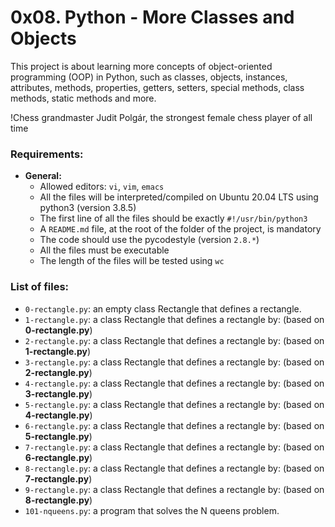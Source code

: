 # 0x08. Python - More Classes and Objects
This project is about learning more concepts of object-oriented programming (OOP) in Python, such as classes, objects, instances, attributes, methods, properties, getters, setters, special methods, class methods, static methods and more.

!Chess grandmaster Judit Polgár, the strongest female chess player of all time[](https://alchetron.com/cdn/judit-polgr-619f2bbd-ffcc-41e7-a34c-9c6ca89f1e8-resize-750.jpeg)

### Requirements:
- **General:**
    - Allowed editors: `vi`, `vim`, `emacs`
    - All the files will be interpreted/compiled on Ubuntu 20.04 LTS using python3 (version 3.8.5)
    - The first line of all the files should be exactly `#!/usr/bin/python3`
    - A `README.md` file, at the root of the folder of the project, is mandatory
    - The code should use the pycodestyle (version `2.8.*`)
    - All the files must be executable
    - The length of the files will be tested using `wc`

### List of files:
- `0-rectangle.py`: an empty class Rectangle that defines a rectangle.
- `1-rectangle.py`: a class Rectangle that defines a rectangle by: (based on **0-rectangle.py**)
- `2-rectangle.py`: a class Rectangle that defines a rectangle by: (based on **1-rectangle.py**)
- `3-rectangle.py`: a class Rectangle that defines a rectangle by: (based on **2-rectangle.py**)
- `4-rectangle.py`: a class Rectangle that defines a rectangle by: (based on **3-rectangle.py**)
- `5-rectangle.py`: a class Rectangle that defines a rectangle by: (based on **4-rectangle.py**)
- `6-rectangle.py`: a class Rectangle that defines a rectangle by: (based on **5-rectangle.py**)
- `7-rectangle.py`: a class Rectangle that defines a rectangle by: (based on **6-rectangle.py**)
- `8-rectangle.py`: a class Rectangle that defines a rectangle by: (based on **7-rectangle.py**)
- `9-rectangle.py`: a class Rectangle that defines a rectangle by: (based on **8-rectangle.py**)
- `101-nqueens.py`: a program that solves the N queens problem.
